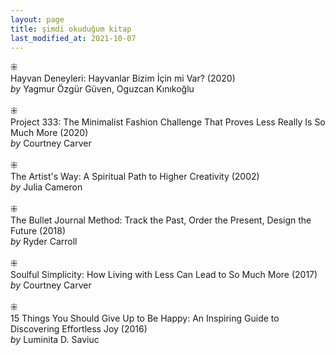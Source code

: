 ```yaml
---
layout: page
title: şimdi okuduğum kitap
last_modified_at: 2021-10-07
---
```

⁜  
Hayvan Deneyleri: Hayvanlar Bizim İçin mi Var? (2020)  
<i>by</i> Yagmur Özgür Güven, Oguzcan Kınıkoğlu  
<br />
⁜  
Project 333: The Minimalist Fashion Challenge That Proves Less Really Is So Much More (2020)  
<i>by</i> Courtney Carver  
<br />
⁜  
The Artist's Way: A Spiritual Path to Higher Creativity (2002)  
<i>by</i> Julia Cameron  
<br />
⁜  
The Bullet Journal Method: Track the Past, Order the Present, Design the Future (2018)  
<i>by</i> Ryder Carroll  
<br />
⁜  
Soulful Simplicity: How Living with Less Can Lead to So Much More (2017)  
<i>by</i> Courtney Carver  
<br />
⁜  
15 Things You Should Give Up to Be Happy: An Inspiring Guide to Discovering Effortless Joy (2016)  
<i>by</i> Luminita D. Saviuc  
<br />
  
